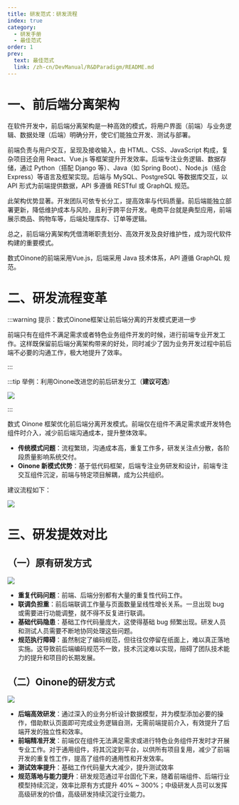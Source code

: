 ```yaml
---
title: 研发范式：研发流程
index: true
category:
  - 研发手册
  - 最佳范式
order: 1
prev:
  text: 最佳范式
  link: /zh-cn/DevManual/R&DParadigm/README.md
---
```

# 一、前后端分离架构

在软件开发中，前后端分离架构是一种高效的模式，将用户界面（前端）与业务逻辑、数据处理（后端）明确分开，使它们能独立开发、测试与部署。

前端负责与用户交互，呈现及接收输入，由 HTML、CSS、JavaScript 构成，复杂项目还会用 React、Vue.js 等框架提升开发效率。后端专注业务逻辑、数据存储，通过 Python（搭配 Django 等）、Java（如 Spring Boot）、Node.js（结合 Express）等语言及框架实现。后端与 MySQL、PostgreSQL 等数据库交互，以 API 形式为前端提供数据，API 多遵循 RESTful 或 GraphQL 规范。

此架构优势显著。开发团队可依专长分工，提高效率与代码质量。前后端能独立部署更新，降低维护成本与风险，且利于跨平台开发。电商平台就是典型应用，前端展示商品、购物车等，后端处理库存、订单等逻辑。

总之，前后端分离架构凭借清晰职责划分、高效开发及良好维护性，成为现代软件构建的重要模式。

数式Oinone的前端采用Vue.js，后端采用 Java 技术体系，API 遵循 GraphQL 规范。

# 二、研发流程变革

:::warning 提示：数式Oinone框架让前后端分离的开发模式更进一步

前端只有在组件不满足需求或者特色业务组件开发的时候，进行前端专业开发工作。这样既保留前后端分离架构带来的好处，同时减少了因为业务开发过程中前后端不必要的沟通工作，极大地提升了效率。

:::

:::tip 举例：利用Oinone改进您的前后研发分工（**建议可选**）

![](https://oinone-jar.oss-cn-zhangjiakou.aliyuncs.com/welcome-document/Development/BestParadigm/1742453325707-0f03fa53-d02e-4110-a413-efeb3c0f5abb.gif)

:::

数式 Oinone 框架优化前后端分离开发模式。前端仅在组件不满足需求或开发特色组件时介入，减少前后端沟通成本，提升整体效率。

+ **传统模式问题**：流程繁琐，沟通成本高，重复工作多，研发关注点分散，各阶段质量影响系统交付。
+ **Oinone 新模式优势**：基于低代码框架，后端专注业务研发和设计，前端专注交互组件沉淀，前端与特定项目解耦，成为公共组织。

建议流程如下：

![](https://oinone-jar.oss-cn-zhangjiakou.aliyuncs.com/welcome-document/Development/BestParadigm/image-20250529164329735.png)



# 三、研发提效对比

## （一）原有研发方式

![](https://oinone-jar.oss-cn-zhangjiakou.aliyuncs.com/welcome-document/Development/BestParadigm/1746538046698-7e60b3f7-0fab-4f86-9547-1a4249507494.png)

+ **重复代码问题**：前端、后端分别都有大量的重复性代码工作。
+ **联调负担重**：前后端联调工作量与页面数量呈线性增长关系。一旦出现 bug 或需要进行功能调整，就不得不反复进行联调。
+ **基础代码隐患**：基础工作代码量庞大，这使得基础 bug 频繁出现。研发人员和测试人员需要不断地协同处理这些问题。
+ **规范执行障碍**：虽然制定了编码规范，但往往仅停留在纸面上，难以真正落地实施。这导致前后端编码规范不一致，技术沉淀难以实现，阻碍了团队技术能力的提升和项目的长期发展。

## （二）Oinone的研发方式

![](https://oinone-jar.oss-cn-zhangjiakou.aliyuncs.com/welcome-document/Development/BestParadigm/1746538137122-b137845b-b50a-410e-97a2-9e92134131f0.png)

+ **后端高效研发**：通过深入的业务分析设计数据模型，并为模型添加必要的操作，借助默认页面即可完成业务逻辑自测，无需前端提前介入，有效提升了后端开发的独立性和效率。
+ **前端精准开发**：前端仅在组件无法满足需求或进行特色业务组件开发时才开展专业工作。对于通用组件，将其沉淀到平台，以供所有项目复用，减少了前端开发的重复性工作，提高了组件的通用性和开发效率。
+ **测试效率提升**：基础工作代码量大大减少，提升测试效率
+ **规范落地与能力提升**：研发规范通过平台固化下来，随着前端组件、后端行业模型持续沉淀，效率比原有方式提升 40% ~ 300%；中级研发人员可以发挥高级研发的价值，高级研发持续沉淀行业能力。

